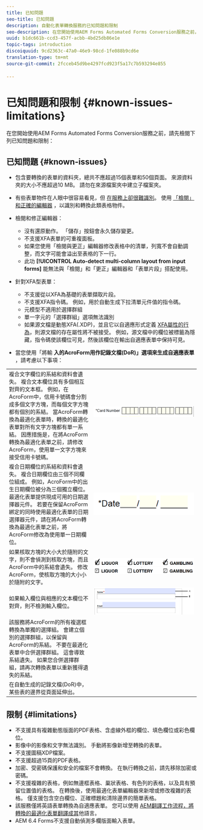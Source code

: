 ```yaml
---
title: 已知問題
seo-title: 已知問題
description: 自動化表單轉換服務的已知問題和限制
seo-description: 在您開始使用AEM Forms Automated Forms Conversion服務之前，請先瞭解服務的已知問題和限制
uuid: b1dc661b-ccd3-457f-acbb-4bd25db86e1e
topic-tags: introduction
discoiquuid: 9cd2363c-47a0-46e9-98cd-1fe088b9cd6e
translation-type: tm+mt
source-git-commit: 2fcceb45d9be4297fcd923f5a17c7b593294e855

---
```


# 已知問題和限制 {#known-issues-limitations}

在您開始使用AEM Forms Automated Forms Conversion服務之前，請先檢閱下列已知問題和限制：

## 已知問題 {#known-issues}

* 包含要轉換的表單的資料夾，總共不應超過15個表單和50個頁面。 來源資料夾的大小不應超過10 MB。 請勿在來源檔案夾中建立子檔案夾。
* 有些表單物件在人眼中很容易看見，但 [在服務上卻很難識別](styles-and-pattern-considerations-and-best-practices.md)。 使用 [「檢閱」和正確的編輯器](review-correct-ui-edited.md) ，以識別和轉換此類表格物件。
* 檢閱和修正編輯器：

   * 沒有還原動作。 「儲存」按鈕會永久儲存變更。
   * 不支援XFA表單的可重複面板。
   * 如果您使用「檢閱與更正」編輯器修改表格中的清單，列寬不會自動調整，而文字可能會溢出至表格的下一行。
   * 此功 **[!UICONTROL Auto-detect multi-column layout from input forms]** 能無法與「檢閱」和「更正」編輯器和「表單片段」搭配使用。

* 針對XFA型表單：
   * 不支援從以XFA為基礎的表單擷取片段。
   * 不支援XFA指令碼。 例如，用於自動生成下拉清單元件值的指令碼。
   * 元模型不適用於選擇群組
   * 單一字元的「選擇群組」選項無法識別
   * 如果源文檔是動態XFA(.XDP)，並且它以自適應形式定義 [XFA屬性的行為](https://helpx.adobe.com/experience-manager/6-5/forms/using/xfa-api-supported-in-adaptive-form.html#supportedxfaelementsandtheirmappinginadaptiveformsbr)，則源文檔的存在屬性將不被接受。 例如，源文檔中的欄位被標籤為隱藏，指令碼使該欄位可見，然後該欄位在輸出自適應表單中保持可見。

* 當您使用「將輸 **入的AcroForm用作記錄文檔(DoR)」選項來生成自適應表單** ，請考慮以下事項：

<table>
    <tr>
        <td>複合文字欄位的系結和資料會遺失。 複合文本欄位具有多個相互對齊的文本框。 例如，在AcroForm中，信用卡號碼會分割成多個文字方塊，而每個文字方塊都有個別的系結。 當AcroForm轉換為最適化表單時，轉換的最適化表單對所有文字方塊都有單一系結。 因應措施是，在將AcroForm轉換為最適化表單之前，請修改AcroForm，使用單一文字方塊來接受信用卡號碼。</td>
        <td><img  src="assets/creditCard_Composite.png"/>                                                            </td>
    </tr>
    <tr>
        <td>複合日期欄位的系結和資料會遺失。 複合日期欄位由三個不同欄位組成。 例如，AcroForm中的出生日期欄位被分為三個獨立欄位。 最適化表單提供現成可用的日期選擇器元件。 若要在保留AcroForm綁定的同時使用最適化表單的日期選擇器元件，請在將AcroForm轉換為最適化表單之前，將AcroForm修改為使用單一日期欄位。</td>
        <td><img  src="assets/CompositeDateField.png"/></td>
    </tr>
    <tr>
        <td>如果核取方塊的大小大於隨附的文字，則不會偵測到核取方塊，而且AcroForm中的系結會遺失。 修改AcroForm，使核取方塊的大小小於隨附的文字。</td>
        <td><img  src="assets/large-text-box.png"/><br/><img  src="assets/small-text-box.png"/></td>
    </tr>
    <tr>
        <td>如果輸入欄位與相應的文本欄位不對齊，則不檢測輸入欄位。  </td>
        <td><img  src="assets/non-alingned-fields.png"/></td>
    </tr>
    <tr >
        <td>該服務將AcroForm的所有複選框轉換為單獨的選擇組。 會建立個別的選擇群組，以保留與AcroForm的系結。 不要在最適化表單中合併選擇群組。 這會導致系結遺失。 如果您合併選擇群組，請再次轉換表單以重新獲得遺失的系結。 </td>
        <td></td>
    </tr>
    <tr >
        <td>在自動生成的記錄文檔(DoR)中，某些表的邊界從頁面延伸出。 </td>
        <td></td>
    </tr>
</table>

## 限制 {#limitations}

* 不支援具有複雜動態版面的PDF表格、含虛線外框的欄位、填色欄位或彩色欄位。
* 影像中的影像和文字無法識別。 手動將影像新增至轉換的表單。
* 不支援圖稿XDP檔案。
* 不支援超過15頁的PDF表格。
* 加密、受密碼保護和安全的檔案不會轉換。 在執行轉換之前，請先移除加密或密碼。
* 不支援複雜的表格，例如無邊框表格、巢狀表格、有色列的表格，以及具有預留位置值的表格。 在轉換後，使用最適化表單編輯器來新增或修改複雜的表格。 僅支援包含空白欄位、正確標題和清除邊界的簡單表格。
* 該服務僅將英語表單轉換為自適應表單。 您可以使用 [AEM翻譯工作流程，將轉換的最適化表單翻譯成其](https://helpx.adobe.com/experience-manager/6-5/forms/using/using-aem-translation-workflow-to-localize-adaptive-forms.html)他語言。
* AEM 6.4 Forms不支援自動偵測多欄版面輸入表單。

